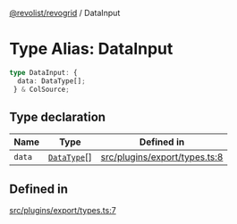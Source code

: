 [@revolist/revogrid](README.md) / DataInput

# Type Alias: DataInput

```ts
type DataInput: {
  data: DataType[];
 } & ColSource;
```

## Type declaration

| Name | Type | Defined in |
| ------ | ------ | ------ |
| `data` | [`DataType`](TypeAlias.DataType.md)[] | [src/plugins/export/types.ts:8](https://github.com/revolist/revogrid/blob/0bf9217987a0038bc73b1aec64e1a3314302e790/src/plugins/export/types.ts#L8) |

## Defined in

[src/plugins/export/types.ts:7](https://github.com/revolist/revogrid/blob/0bf9217987a0038bc73b1aec64e1a3314302e790/src/plugins/export/types.ts#L7)
